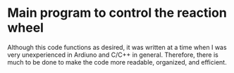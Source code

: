 # Main program to control the reaction wheel
Although this code functions as desired, it was written at a time when I was very unexperienced in Ardiuno and C/C++ in general.
Therefore, there is much to be done to make the code more readable, organized, and efficient.
